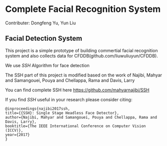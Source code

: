 # Complete Facial Recognition System

Contributer: Dongfeng Yu, Yun Liu

## Facial Detection System

This project is a simple prototype of building commertial facial recognition system and also collects data for CFDDB(github.com/liuwuliuyun/CFDDB).

We use *SSH* Algorithm for face detection

The SSH part of this project is modified based on the work of Najibi, Mahyar and Samangouei, Pouya and Chellappa, Rama and Davis, Larry

You can find complete SSH here https://github.com/mahyarnajibi/SSH

If you find *SSH* useful in your research please consider citing:
```
@inproceedings{najibi2017ssh,
title={{SSH}: Single Stage Headless Face Detector},
author={Najibi, Mahyar and Samangouei, Pouya and Chellappa, Rama and Davis, Larry},
booktitle={The IEEE International Conference on Computer Vision (ICCV)},
year={2017}
}
```
